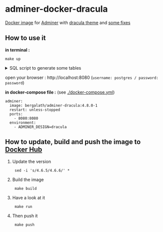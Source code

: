 # adminer-docker-dracula

[Docker image](https://hub.docker.com/r/bergalath/adminer-dracula) for [Adminer](https://github.com/vrana/adminer) with [dracula theme](https://github.com/dracula/adminer) and [some fixes](https://github.com/bergalath/dracula-adminer-theme)

## How to use it

**in terminal :**

    make up

<details><summary>SQL script to generate some tables</summary>
  <code><pre>
    CREATE TABLE "table_00" ( "id" integer NOT NULL );
    CREATE TABLE "table_01" ( "id" integer NOT NULL );
    CREATE TABLE "table_02" ( "id" integer NOT NULL );
    CREATE TABLE "table_03" ( "id" integer NOT NULL );
    CREATE TABLE "table_04" ( "id" integer NOT NULL );
    CREATE TABLE "table_05" ( "id" integer NOT NULL );
    CREATE TABLE "table_06" ( "id" integer NOT NULL );
    CREATE TABLE "table_07" ( "id" integer NOT NULL );
    CREATE TABLE "table_08" ( "id" integer NOT NULL );
    CREATE TABLE "table_09" ( "id" integer NOT NULL );
    CREATE TABLE "table_10" ( "id" integer NOT NULL );
    CREATE TABLE "table_11" ( "id" integer NOT NULL );
    CREATE TABLE "table_12" ( "id" integer NOT NULL );
    CREATE TABLE "table_13" ( "id" integer NOT NULL );
    CREATE TABLE "table_14" ( "id" integer NOT NULL );
    CREATE TABLE "table_15" ( "id" integer NOT NULL );
    CREATE TABLE "table_16" ( "id" integer NOT NULL );
    CREATE TABLE "table_17" ( "id" integer NOT NULL );
    CREATE TABLE "table_18" ( "id" integer NOT NULL );
    CREATE TABLE "table_19" ( "id" integer NOT NULL );
    CREATE TABLE "table_20" ( "id" integer NOT NULL );
    CREATE TABLE "table_21" ( "id" integer NOT NULL );
    CREATE TABLE "table_22" ( "id" integer NOT NULL );
    CREATE TABLE "table_23" ( "id" integer NOT NULL );
    CREATE TABLE "table_24" ( "id" integer NOT NULL );
    CREATE TABLE "table_25" ( "id" integer NOT NULL );
    CREATE TABLE "table_26" ( "id" integer NOT NULL );
    CREATE TABLE "table_27" ( "id" integer NOT NULL );
    CREATE TABLE "table_28" ( "id" integer NOT NULL );
    CREATE TABLE "table_29" ( "id" integer NOT NULL );
    CREATE TABLE "table_30" ( "id" integer NOT NULL );
    CREATE TABLE "table_31" ( "id" integer NOT NULL );
    CREATE TABLE "table_32" ( "id" integer NOT NULL );
    CREATE TABLE "table_33" ( "id" integer NOT NULL );
    CREATE TABLE "table_34" ( "id" integer NOT NULL );
    CREATE TABLE "table_35" ( "id" integer NOT NULL );
    CREATE TABLE "table_36" ( "id" integer NOT NULL );
    CREATE TABLE "table_37" ( "id" integer NOT NULL );
    CREATE TABLE "table_38" ( "id" integer NOT NULL );
    CREATE TABLE "table_39" ( "id" integer NOT NULL );
    CREATE TABLE "table_40" ( "id" integer NOT NULL );
    CREATE TABLE "table_41" ( "id" integer NOT NULL );
    CREATE TABLE "table_42" ( "id" integer NOT NULL );
    CREATE TABLE "table_43" ( "id" integer NOT NULL );
    CREATE TABLE "table_44" ( "id" integer NOT NULL );
    CREATE TABLE "table_45" ( "id" integer NOT NULL );
    CREATE TABLE "table_46" ( "id" integer NOT NULL );
    CREATE TABLE "table_47" ( "id" integer NOT NULL );
    CREATE TABLE "table_48" ( "id" integer NOT NULL );
    CREATE TABLE "table_49" ( "id" integer NOT NULL );
    CREATE TABLE "table_50" ( "id" integer NOT NULL );
    CREATE TABLE "table_51" ( "id" integer NOT NULL );
    CREATE TABLE "table_52" ( "id" integer NOT NULL );
    CREATE TABLE "table_53" ( "id" integer NOT NULL );
    CREATE TABLE "table_54" ( "id" integer NOT NULL );
    CREATE TABLE "table_55" ( "id" integer NOT NULL );
    CREATE TABLE "table_56" ( "id" integer NOT NULL );
    CREATE TABLE "table_57" ( "id" integer NOT NULL );
    CREATE TABLE "table_58" ( "id" integer NOT NULL );
    CREATE TABLE "table_59" ( "id" integer NOT NULL );
    CREATE TABLE "table_60" ( "id" integer NOT NULL );
    CREATE TABLE "table_61" ( "id" integer NOT NULL );
    CREATE TABLE "table_62" ( "id" integer NOT NULL );
    CREATE TABLE "table_63" ( "id" integer NOT NULL );
    CREATE TABLE "table_64" ( "id" integer NOT NULL );
    CREATE TABLE "table_65" ( "id" integer NOT NULL );
    CREATE TABLE "table_66" ( "id" integer NOT NULL );
    CREATE TABLE "table_67" ( "id" integer NOT NULL );
  </pre></code>
</details>

open your browser : http://localhost:8080 (`username: postgres / password: password`)

**in docker-compose file :** (see [./docker-compose.yml](docker-compose.yml))

    adminer:
      image: bergalath/adminer-dracula:4.8.0-1
      restart: unless-stopped
      ports:
        - 8080:8080
      environment:
        - ADMINER_DESIGN=dracula

## How to update, build and push the image to [Docker Hub](https://hub.docker.com/r/bergalath/adminer-dracula)

1. Update the version

        sed -i 's/4.6.5/4.6.6/' *

1. Build the image

        make build

1. Have a look at it

        make run

1. Then push it

        make push
